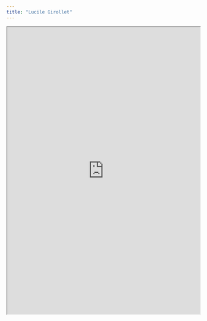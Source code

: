 ```yaml
---
title: "Lucile Girollet"
---
```




<iframe height="750" width="100%" src="https://ewelton.github.io/ktest/wiki.html#Lucile%20Girollet"></iframe>
